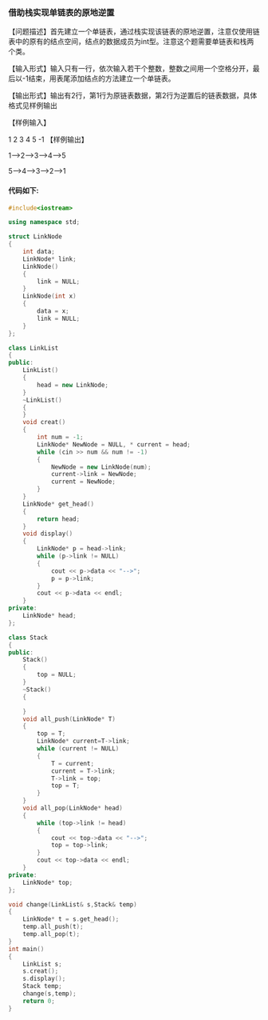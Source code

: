 ### 借助栈实现单链表的原地逆置

【问题描述】首先建立一个单链表，通过栈实现该链表的原地逆置，注意仅使用链表中的原有的结点空间，结点的数据成员为int型。注意这个题需要单链表和栈两个类。

【输入形式】输入只有一行，依次输入若干个整数，整数之间用一个空格分开，最后以-1结束，用表尾添加结点的方法建立一个单链表。

【输出形式】输出有2行，第1行为原链表数据，第2行为逆置后的链表数据，具体格式见样例输出

【样例输入】

 1 2 3 4 5 -1
【样例输出】

 1-->2-->3-->4-->5

 5-->4-->3-->2-->1

#### 代码如下:

```c++
#include<iostream>

using namespace std;

struct LinkNode
{
	int data;
	LinkNode* link;
	LinkNode()
	{
		link = NULL;
	}
	LinkNode(int x)
	{
		data = x;
		link = NULL;
	}
};

class LinkList
{
public:
	LinkList()
	{
		head = new LinkNode;
	}
	~LinkList()
	{
	}
	void creat()
	{
		int num = -1;
		LinkNode* NewNode = NULL, * current = head;
		while (cin >> num && num != -1)
		{
			NewNode = new LinkNode(num);
			current->link = NewNode;
			current = NewNode;
		}
	}
	LinkNode* get_head()
	{
		return head;
	}
	void display()
	{
		LinkNode* p = head->link;
		while (p->link != NULL)
		{
			cout << p->data << "-->";
			p = p->link;
		}
		cout << p->data << endl;
	}
private:
	LinkNode* head;
};

class Stack
{
public:
	Stack()
	{
		top = NULL;
	}
	~Stack()
	{

	}
	void all_push(LinkNode* T)
	{
		top = T;
		LinkNode* current=T->link;
		while (current != NULL)
		{
			T = current;
			current = T->link;
			T->link = top;
			top = T;
		}
	}
	void all_pop(LinkNode* head)
	{
		while (top->link != head)
		{
			cout << top->data << "-->";
			top = top->link;
		}
		cout << top->data << endl;
	}
private:
	LinkNode* top;
};

void change(LinkList& s,Stack& temp)
{
	LinkNode* t = s.get_head();
	temp.all_push(t);
	temp.all_pop(t);
}
int main()
{
	LinkList s;
	s.creat();
	s.display();
	Stack temp;
	change(s,temp);
	return 0;
}
```

